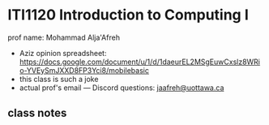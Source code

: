 # ITI1120 Introduction to Computing I

prof name: Mohammad Alja'Afreh

- Aziz opinion spreadsheet: <https://docs.google.com/document/u/1/d/1daeurEL2MSgEuwCxslz8WRio-YVEySmJXXD8FP3Yci8/mobilebasic>
- this class is such a joke
- actual prof's email &mdash; Discord questions: <jaafreh@uottawa.ca>

## class notes
